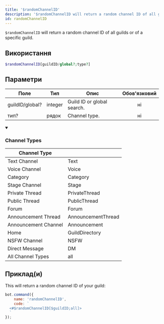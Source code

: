 ```yaml
---
title: '$randomChannelID'
description: '$randomChannelID will return a random channel ID of all guilds or of a specific guild.'
id: randomChannelID
---
```


`$randomChannelID` will return a random channel ID of all guilds or of a specific guild.

## Використання

```php
$randomChannelID[guildID/global?;type?]
```

## Параметри

| Поле            | Тип     | Опис                       | Обов'язковий |
| --------------- | ------- | -------------------------- |:------------:|
| guildID/global? | integer | Guild ID or global search. |      ні      |
| тип?            | рядок   | Channel type.              |      ні      |

<details open>
  <summary><h3> Channel Types </h3></summary>

| Channel Type         |                    |
| -------------------- | ------------------ |
| Text Channel         | Text               |
| Voice Channel        | Voice              |
| Category             | Category           |
| Stage Channel        | Stage              |
| Private Thread       | PrivateThread      |
| Public Thread        | PublicThread       |
| Forum                | Forum              |
| Announcement Thread  | AnnouncementThread |
| Announcement Channel | Announcement       |
| Home                 | GuildDirectory     |
| NSFW Channel         | NSFW               |
| Direct Message       | DM                 |
| All Channel Types    | all                |

</details>

## Приклад(и)

This will return a random channel ID of your guild:

```javascript
bot.command({
    name: 'randomChannelID',
    code: `
  <#$randomChannelID[$guildID;all]>
  `
});
```
